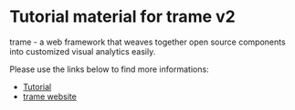 # Tutorial material for trame v2

trame - a web framework that weaves together open source components into customized visual analytics easily.

Please use the links below to find more informations:
- [Tutorial](https://kitware.github.io/trame/guide/tutorial/)
- [trame website](https://kitware.github.io/trame/)
